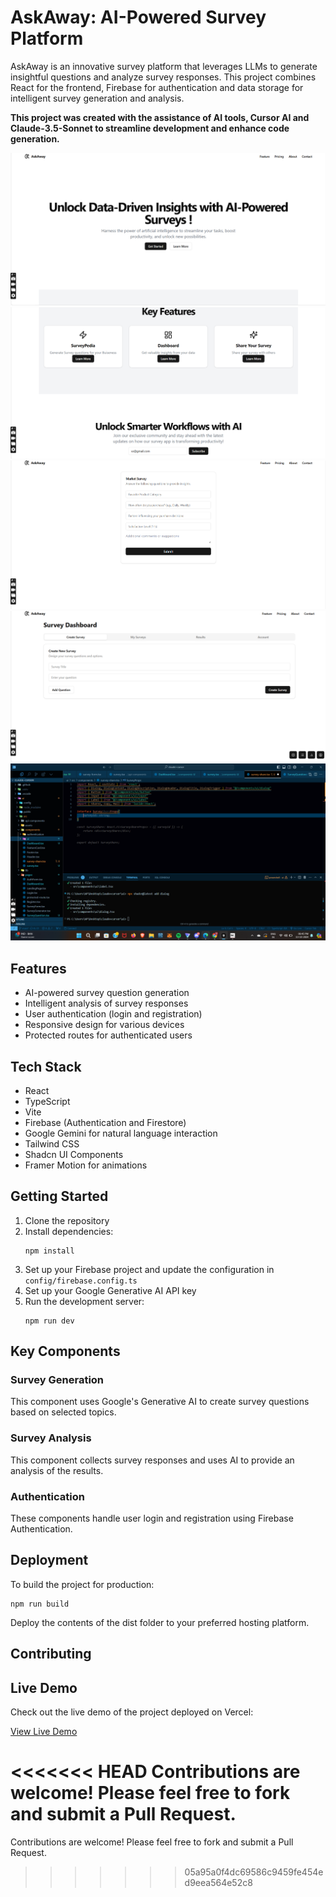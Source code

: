 # AskAway: AI-Powered Survey Platform

AskAway is an innovative survey platform that leverages LLMs to generate insightful questions and analyze survey responses. This project combines React for the frontend, Firebase for authentication and data storage for intelligent survey generation and analysis.

**This project was created with the assistance of AI tools, Cursor AI and Claude-3.5-Sonnet to streamline development and enhance code generation.**

![Alt text](./screenshots/ask1.png)
![Alt text](./screenshots/ask2.png)
![Alt text](./screenshots/ask3.png)
![Alt text](./screenshots/ask4.png)
![Alt text](./screenshots/cursor1.png)

## Features

- AI-powered survey question generation
- Intelligent analysis of survey responses
- User authentication (login and registration)
- Responsive design for various devices
- Protected routes for authenticated users

## Tech Stack

- React
- TypeScript
- Vite
- Firebase (Authentication and Firestore)
- Google Gemini for natural language interaction
- Tailwind CSS
- Shadcn UI Components
- Framer Motion for animations


## Getting Started

1. Clone the repository
2. Install dependencies:
   ```
   npm install
   ```
3. Set up your Firebase project and update the configuration in `config/firebase.config.ts`
4. Set up your Google Generative AI API key 
5. Run the development server:
   ```
   npm run dev
   ```

## Key Components

### Survey Generation
This component uses Google's Generative AI to create survey questions based on selected topics.

### Survey Analysis
This component collects survey responses and uses AI to provide an analysis of the results.

### Authentication
These components handle user login and registration using Firebase Authentication.

## Deployment
To build the project for production:
```
npm run build
```
Deploy the contents of the dist folder to your preferred hosting platform.

## Contributing

## Live Demo

Check out the live demo of the project deployed on Vercel:

[View Live Demo](https://market-research-survey-tool.vercel.app/)


<<<<<<< HEAD
Contributions are welcome! Please feel free to fork and submit a Pull Request.
=======
Contributions are welcome! Please feel free to fork and submit a Pull Request.
>>>>>>> 05a95a0f4dc69586c9459fe454ed9eea564e52c8


